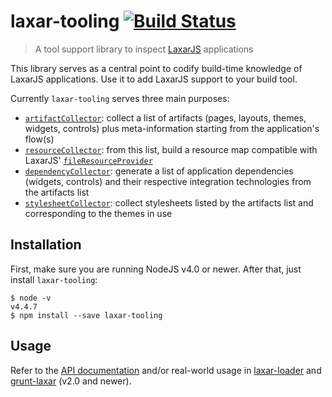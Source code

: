 # laxar-tooling [![Build Status](https://travis-ci.org/LaxarJS/laxar-tooling.svg?branch=master)](https://travis-ci.org/LaxarJS/laxar-tooling)

> A tool support library to inspect [LaxarJS][] applications

This library serves as a central point to codify build-time knowledge of LaxarJS applications.
Use it to add LaxarJS support to your build tool.

Currently `laxar-tooling` serves three main purposes:

- [`artifactCollector`][artifactCollector]: collect a list of artifacts (pages, layouts, themes, widgets,
  controls) plus meta-information starting from the application's flow(s)
- [`resourceCollector`][resourceCollector]: from this list, build a resource map compatible with LaxarJS'
  [`fileResourceProvider`][fileResourceProvider]
- [`dependencyCollector`][dependencyCollector]: generate a list of application dependencies (widgets,
  controls) and their respective integration technologies from the artifacts list
- [`stylesheetCollector`][stylesheetCollector]: collect stylesheets listed by the artifacts list and
  corresponding to the themes in use


## Installation

First, make sure you are running NodeJS v4.0 or newer. After that, just install `laxar-tooling`:

```console
$ node -v
v4.4.7
$ npm install --save laxar-tooling
```


## Usage

Refer to the [API documentation](docs/api) and/or real-world usage in [laxar-loader][] and [grunt-laxar][]
(v2.0 and newer).

[LaxarJS]: https://github.com/LaxarJS/laxar
[laxar-loader]: https://github.com/LaxarJS/laxar-loader
[grunt-laxar]: https://github.com/LaxarJS/grunt-laxar
[fileResourceProvider]: https://github.com/LaxarJS/laxar/blob/master/docs/api/file_resource_provider.js.md
[artifactCollector]: docs/api/artifact_collector.js.md
[resourceCollector]: docs/api/resource_collector.js.md
[dependencyCollector]: docs/api/dependency_collector.js.md
[stylesheetCollector]: docs/api/stylesheet_collector.js.md
